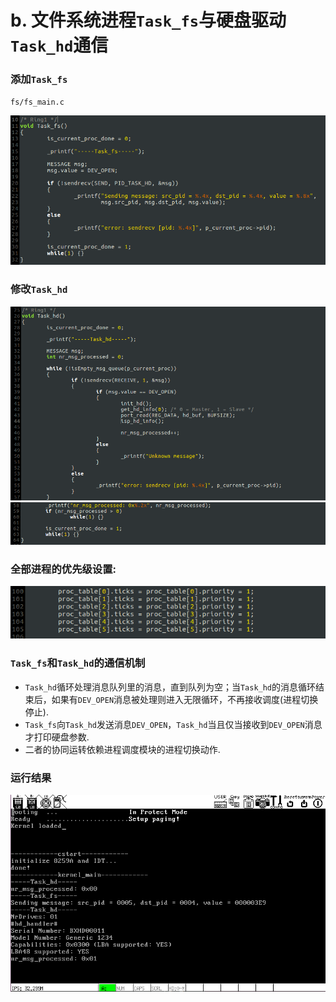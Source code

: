 # b. 文件系统进程`Task_fs`与硬盘驱动`Task_hd`通信

### 添加`Task_fs`
`fs/fs_main.c`

![task_fs](screenshot/task_fs.png)

### 修改`Task_hd`
![task_hd1](screenshot/task_hd1.png)
![task_hd2](screenshot/task_hd2.png)

### 全部进程的优先级设置:
![priority](screenshot/priority.png)

### `Task_fs`和`Task_hd`的通信机制
- `Task_hd`循环处理消息队列里的消息，直到队列为空；当`Task_hd`的消息循环结束后，如果有`DEV_OPEN`消息被处理则进入无限循环，不再接收调度(进程切换停止).
- `Task_fs`向`Task_hd`发送消息`DEV_OPEN`，`Task_hd`当且仅当接收到`DEV_OPEN`消息才打印硬盘参数.
- 二者的协同运转依赖进程调度模块的进程切换动作.

### 运行结果
![b](screenshot/b.png)